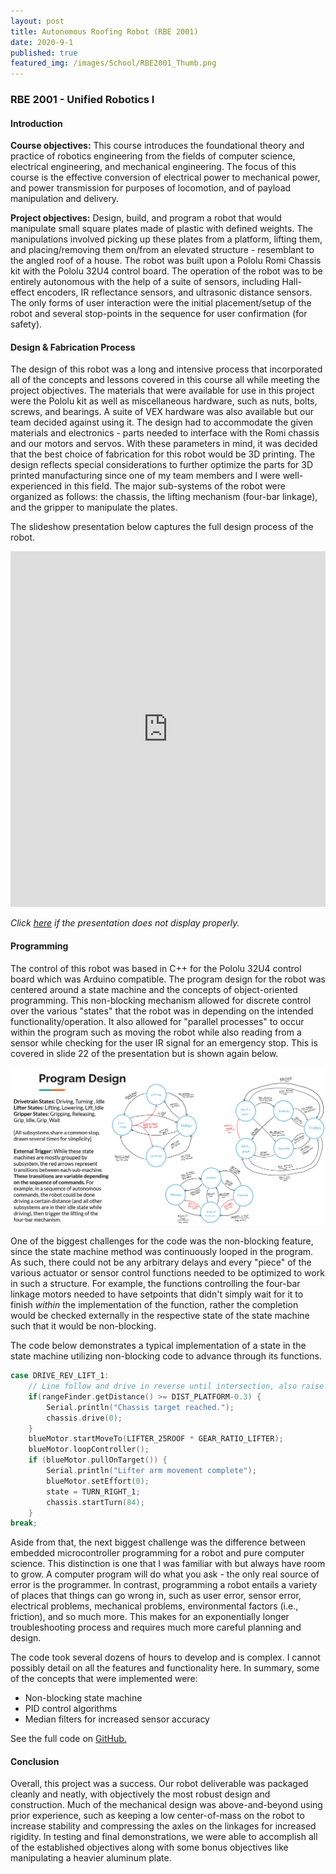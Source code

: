```yaml
---
layout: post
title: Autonomous Roofing Robot (RBE 2001)
date: 2020-9-1
published: true
featured_img: /images/School/RBE2001_Thumb.png
---
```

### RBE 2001 - Unified Robotics I
#### Introduction
**Course objectives:**
This course introduces the foundational theory and practice of robotics engineering from the fields of computer science, electrical engineering, and mechanical engineering. The focus of this course is the effective conversion of electrical power to mechanical power, and power transmission for purposes of locomotion, and of payload manipulation and delivery. 

<!-- excerpt-start -->
**Project objectives:**
Design, build, and program a robot that would manipulate small square plates made of plastic with defined weights. The manipulations involved picking up these plates from a platform, lifting them, and placing/removing them on/from an elevated structure - resemblant to the angled roof of a house. The robot was built upon a Pololu Romi Chassis kit with the Pololu 32U4 control board. The operation of the robot was to be entirely autonomous with the help of a suite of sensors, including Hall-effect encoders, IR reflectance sensors, and ultrasonic distance sensors. The only forms of user interaction were the initial placement/setup of the robot and several stop-points in the sequence for user confirmation (for safety).
<!-- excerpt-end -->

#### Design & Fabrication Process
The design of this robot was a long and intensive process that incorporated all of the concepts and lessons covered in this course all while meeting the project objectives. The materials that were available for use in this project were the Pololu kit as well as miscellaneous hardware, such as nuts, bolts, screws, and bearings. A suite of VEX hardware was also available but our team decided against using it. The design had to accommodate the given materials and electronics - parts needed to interface with the Romi chassis and our motors and servos. With these parameters in mind, it was decided that the best choice of fabrication for this robot would be 3D printing. The design reflects special considerations to further optimize the parts for 3D printed manufacturing since one of my team members and I were well-experienced in this field. The major sub-systems of the robot were organized as follows: the chassis, the lifting mechanism (four-bar linkage), and the gripper to manipulate the plates.

The slideshow presentation below captures the full design process of the robot.
<style>
.responsive-wrap iframe{ max-width: 100%; }
</style>
<div class="responsive-wrap">
<iframe src="https://docs.google.com/presentation/d/e/2PACX-1vTuqkrqgHnaUKPj7Nj8om_M2t6Hrm84zkQjdVVGm78jK8rpApAu7_MXZTGLBWM-ysl-mORRF79EXyAl/embed?start=true&loop=true&delayms=5000" frameborder="0" width="960" height="569" allowfullscreen="true" mozallowfullscreen="true" webkitallowfullscreen="true">q</iframe>
<div>

<div markdown="1">

*Click [here](https://docs.google.com/presentation/d/e/2PACX-1vTuqkrqgHnaUKPj7Nj8om_M2t6Hrm84zkQjdVVGm78jK8rpApAu7_MXZTGLBWM-ysl-mORRF79EXyAl/embed?start=true&loop=true&delayms=5000) if the presentation does not display properly.* 

#### Programming
The control of this robot was based in C++ for the Pololu 32U4 control board which was Arduino compatible. The program design for the robot was centered around a state machine and the concepts of object-oriented programming. This non-blocking mechanism allowed for discrete control over the various "states" that the robot was in depending on the intended functionality/operation. It also allowed for "parallel processes" to occur within the program such as moving the robot while also reading from a sensor while checking for the user IR signal for an emergency stop. This is covered in slide 22 of the presentation but is shown again below.

![Program Design](/images/School/RBE2001/prog-design.png "The program design for this project")

One of the biggest challenges for the code was the non-blocking feature, since the state machine method was continuously looped in the program. As such, there could not be any arbitrary delays and every "piece" of the various actuator or sensor control functions needed to be optimized to work in such a structure. For example, the functions controlling the four-bar linkage motors needed to have setpoints that didn't simply wait for it to finish *within* the implementation of the function, rather the completion would be checked externally in the respective state of the state machine such that it would be non-blocking.

The code below demonstrates a typical implementation of a state in the state machine utilizing non-blocking code to advance through its functions.
```cpp
case DRIVE_REV_LIFT_1:
    // Line follow and drive in reverse until intersection, also raise arm to 25 deg roof height
    if(rangeFinder.getDistance() >= DIST_PLATFORM-0.3) {
        Serial.println("Chassis target reached.");
        chassis.drive(0);
    }
    blueMotor.startMoveTo(LIFTER_25ROOF * GEAR_RATIO_LIFTER);
    blueMotor.loopController();
    if (blueMotor.pullOnTarget()) {
        Serial.println("Lifter arm movement complete");
        blueMotor.setEffort(0);
        state = TURN_RIGHT_1;
        chassis.startTurn(84);
    }
break;
```

Aside from that, the next biggest challenge was the difference between embedded microcontroller programming for a robot and pure computer science. This distinction is one that I was familiar with but always have room to grow. A computer program will do what you ask - the only real source of error is the programmer. In contrast, programming a robot entails a variety of places that things can go wrong in, such as user error, sensor error, electrical problems, mechanical problems, environmental factors (i.e., friction), and so much more. This makes for an exponentially longer troubleshooting process and requires much more careful planning and design.

The code took several dozens of hours to develop and is complex. I cannot possibly detail on all the features and functionality here. In summary, some of the concepts that were implemented were:
* Non-blocking state machine
* PID control algorithms
* Median filters for increased sensor accuracy

See the full code on [GitHub.](https://github.com/bshin100/RBE2001_Final_Code)

#### Conclusion
Overall, this project was a success. Our robot deliverable was packaged cleanly and neatly, with objectively the most robust design and construction. Much of the mechanical design was above-and-beyond using prior experience, such as keeping a low center-of-mass on the robot to increase stability and compressing the axles on the linkages for increased rigidity. In testing and final demonstrations, we were able to accomplish all of the established objectives along with some bonus objectives like manipulating a heavier aluminum plate.

</div>
